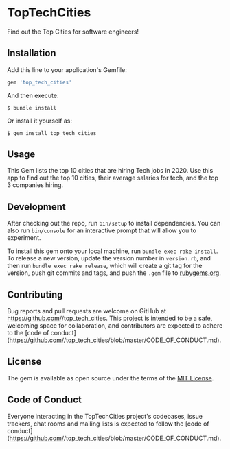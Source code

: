 # TopTechCities

Find out the Top Cities for software engineers!


## Installation

Add this line to your application's Gemfile:

```ruby
gem 'top_tech_cities'
```

And then execute:

    $ bundle install

Or install it yourself as:

    $ gem install top_tech_cities

## Usage

This Gem lists the top 10 cities that are hiring Tech jobs in 2020. Use this app to find out the top 10 cities, their average salaries for tech, and the top 3 companies hiring.

## Development

After checking out the repo, run `bin/setup` to install dependencies. You can also run `bin/console` for an interactive prompt that will allow you to experiment.

To install this gem onto your local machine, run `bundle exec rake install`. To release a new version, update the version number in `version.rb`, and then run `bundle exec rake release`, which will create a git tag for the version, push git commits and tags, and push the `.gem` file to [rubygems.org](https://rubygems.org).

## Contributing

Bug reports and pull requests are welcome on GitHub at https://github.com/<github username>/top_tech_cities. This project is intended to be a safe, welcoming space for collaboration, and contributors are expected to adhere to the [code of conduct](https://github.com/<github username>/top_tech_cities/blob/master/CODE_OF_CONDUCT.md).


## License

The gem is available as open source under the terms of the [MIT License](https://opensource.org/licenses/MIT).

## Code of Conduct

Everyone interacting in the TopTechCities project's codebases, issue trackers, chat rooms and mailing lists is expected to follow the [code of conduct](https://github.com/<github username>/top_tech_cities/blob/master/CODE_OF_CONDUCT.md).
